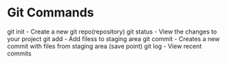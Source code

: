 # Git Commands

git init   - Create a new git repo(repository)
git status - View the changes to your project
git add    - Add filess to staging area
git commit - Creates a new commit with files from staging area (save point)
git log    - View recent commits